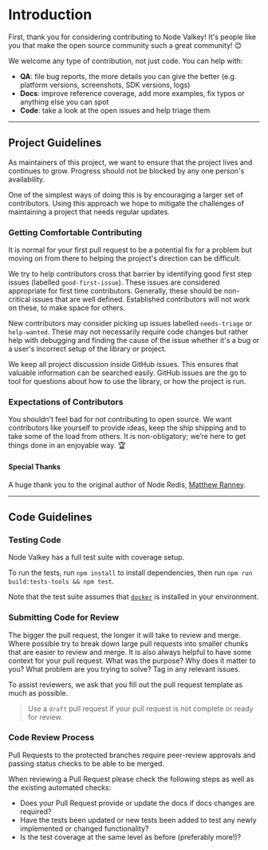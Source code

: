 # Introduction

First, thank you for considering contributing to Node Valkey! It's people like you that make the open source community such a great community! 😊

We welcome any type of contribution, not just code. You can help with:

- **QA**: file bug reports, the more details you can give the better (e.g. platform versions, screenshots, SDK versions, logs)
- **Docs**: improve reference coverage, add more examples, fix typos or anything else you can spot
- **Code**: take a look at the open issues and help triage them

---

## Project Guidelines

As maintainers of this project, we want to ensure that the project lives and continues to grow. Progress should not be blocked by any one person's availability.

One of the simplest ways of doing this is by encouraging a larger set of contributors. Using this approach we hope to mitigate the challenges of maintaining a project that needs regular updates.

### Getting Comfortable Contributing

It is normal for your first pull request to be a potential fix for a problem but moving on from there to helping the project's direction can be difficult.

We try to help contributors cross that barrier by identifying good first step issues (labelled `good-first-issue`). These issues are considered appropriate for first time contributors. Generally, these should be non-critical issues that are well defined. Established contributors will not work on these, to make space for others.

New contributors may consider picking up issues labelled `needs-triage` or `help-wanted`. These may not necessarily require code changes but rather help with debugging and finding the cause of the issue whether it's a bug or a user's incorrect setup of the library or project.

We keep all project discussion inside GitHub issues. This ensures that valuable information can be searched easily. GitHub issues are the go to tool for questions about how to use the library, or how the project is run.

### Expectations of Contributors

You shouldn't feel bad for not contributing to open source. We want contributors like yourself to provide ideas, keep the ship shipping and to take some of the load from others. It is non-obligatory; we’re here to get things done in an enjoyable way. :trophy:

#### Special Thanks

A huge thank you to the original author of Node Redis, [Matthew Ranney](https://github.com/mranney).

---

## Code Guidelines

### Testing Code

Node Valkey has a full test suite with coverage setup.

To run the tests, run `npm install` to install dependencies, then run `npm run build:tests-tools && npm test`.

Note that the test suite assumes that [`docker`](https://www.docker.com/) is installed in your environment.

### Submitting Code for Review

The bigger the pull request, the longer it will take to review and merge. Where possible try to break down large pull requests into smaller chunks that are easier to review and merge. It is also always helpful to have some context for your pull request. What was the purpose? Why does it matter to you? What problem are you trying to solve? Tag in any relevant issues.

To assist reviewers, we ask that you fill out the pull request template as much as possible.

> Use a `draft` pull request if your pull request is not complete or ready for review.

### Code Review Process

Pull Requests to the protected branches require peer-review approvals and passing status checks to be able to be merged.

When reviewing a Pull Request please check the following steps as well as the existing automated checks:

- Does your Pull Request provide or update the docs if docs changes are required?
- Have the tests been updated or new tests been added to test any newly implemented or changed functionality?
- Is the test coverage at the same level as before (preferably more!)?
